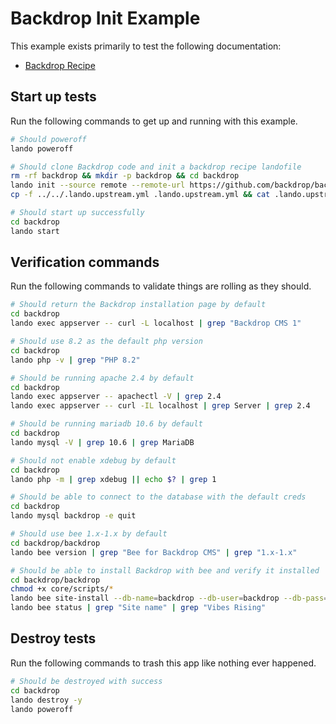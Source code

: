 # Backdrop Init Example

This example exists primarily to test the following documentation:

* [Backdrop Recipe](https://docs.lando.dev/backdrop/getting-started.html)

## Start up tests

Run the following commands to get up and running with this example.

```bash
# Should poweroff
lando poweroff

# Should clone Backdrop code and init a backdrop recipe landofile
rm -rf backdrop && mkdir -p backdrop && cd backdrop
lando init --source remote --remote-url https://github.com/backdrop/backdrop/releases/download/1.26.2/backdrop.zip --recipe backdrop --webroot backdrop --name backdrop
cp -f ../../.lando.upstream.yml .lando.upstream.yml && cat .lando.upstream.yml

# Should start up successfully
cd backdrop
lando start
```

## Verification commands

Run the following commands to validate things are rolling as they should.

```bash
# Should return the Backdrop installation page by default
cd backdrop
lando exec appserver -- curl -L localhost | grep "Backdrop CMS 1"

# Should use 8.2 as the default php version
cd backdrop
lando php -v | grep "PHP 8.2"

# Should be running apache 2.4 by default
cd backdrop
lando exec appserver -- apachectl -V | grep 2.4
lando exec appserver -- curl -IL localhost | grep Server | grep 2.4

# Should be running mariadb 10.6 by default
cd backdrop
lando mysql -V | grep 10.6 | grep MariaDB

# Should not enable xdebug by default
cd backdrop
lando php -m | grep xdebug || echo $? | grep 1

# Should be able to connect to the database with the default creds
cd backdrop
lando mysql backdrop -e quit

# Should use bee 1.x-1.x by default
cd backdrop/backdrop
lando bee version | grep "Bee for Backdrop CMS" | grep "1.x-1.x"

# Should be able to install Backdrop with bee and verify it installed
cd backdrop/backdrop
chmod +x core/scripts/*
lando bee site-install --db-name=backdrop --db-user=backdrop --db-pass=backdrop --db-host=database --username=admin --password=a --email=mike@lando.dev --site-name="Vibes Rising" --auto
lando bee status | grep "Site name" | grep "Vibes Rising"
```

## Destroy tests

Run the following commands to trash this app like nothing ever happened.

```bash
# Should be destroyed with success
cd backdrop
lando destroy -y
lando poweroff
```
